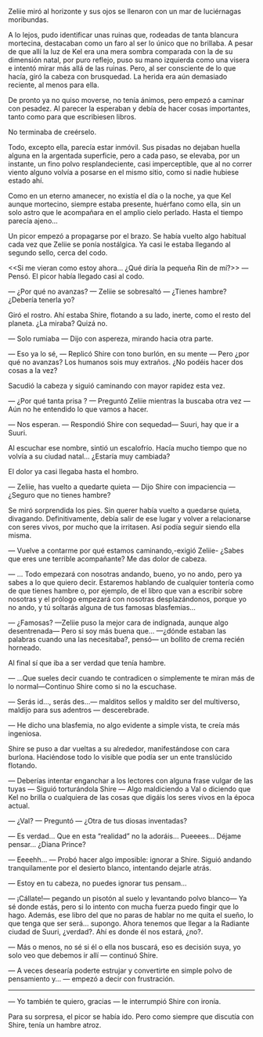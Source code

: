 Zeliie miró al horizonte y sus ojos se llenaron con un mar de luciérnagas moribundas.

A lo lejos, pudo identificar unas ruinas que, rodeadas de tanta blancura mortecina, destacaban como un faro al ser lo único que no brillaba. A pesar de que allí la luz de Kel era una mera sombra comparada con la de su dimensión natal, por puro reflejo, puso su mano izquierda como una visera e intentó mirar más allá de las ruinas. Pero, al ser consciente de lo que hacía, giró la cabeza con brusquedad. La herida era aún demasiado reciente, al menos para ella.

De pronto ya no quiso moverse, no tenía ánimos, pero empezó a caminar con pesadez. Al parecer la esperaban y debía de hacer cosas importantes, tanto como para que escribiesen libros.

No terminaba de creérselo.

Todo, excepto ella, parecía estar inmóvil. Sus pisadas no dejaban huella alguna en la argentada superficie, pero a cada paso, se elevaba, por un instante, un fino polvo resplandeciente, casi imperceptible, que al no correr viento alguno volvía a posarse en el mismo sitio, como si nadie hubiese estado ahí.

Como en un eterno amanecer, no existía el día o la noche, ya que Kel aunque mortecino, siempre estaba presente, huérfano como ella, sin un solo astro que le acompañara en el amplio cielo perlado. Hasta el tiempo parecía ajeno…

Un picor empezó a propagarse por el brazo. Se había vuelto algo habitual cada vez que Zeliie se ponía nostálgica. Ya casi le estaba llegando al segundo sello, cerca del codo.

<<Si me vieran como estoy ahora… ¿Qué diría la pequeña Rin de mí?>> — Pensó. El picor había llegado casi al codo.

— ¿Por qué no avanzas? — Zeliie se sobresaltó — ¿Tienes hambre? ¿Debería tenerla yo?

Giró el rostro. Ahí estaba Shire, flotando a su lado, inerte, como el resto del planeta. ¿La miraba? Quizá no.

— Solo rumiaba — Dijo con aspereza, mirando hacia otra parte.

— Eso ya lo sé, — Replicó Shire con tono burlón, en su mente — Pero ¿por qué no avanzas? Los humanos sois muy extraños. ¿No podéis hacer dos cosas a la vez?

Sacudió la cabeza y siguió caminando con mayor rapidez esta vez.

— ¿Por qué tanta prisa ? — Preguntó Zeliie mientras la buscaba otra vez  — Aún no he entendido lo que vamos a hacer.

— Nos esperan. — Respondió Shire con sequedad— Suuri, hay que ir a Suuri.

Al escuchar ese nombre, sintió un escalofrío. Hacía mucho tiempo que no volvía a su ciudad natal… ¿Estaría muy cambiada?

El dolor ya casi llegaba hasta el hombro.

— Zeliie, has vuelto a quedarte quieta — Dijo Shire con impaciencia — ¿Seguro que no tienes hambre?

Se miró sorprendida los pies. Sin querer había vuelto a quedarse quieta, divagando. Definitivamente, debía salir de ese lugar y volver a relacionarse con seres vivos, por mucho que la irritasen. Así podía seguir siendo ella misma.

— Vuelve a contarme por qué estamos caminando,-exigió Zeliie- ¿Sabes que eres une terrible acompañante? Me das dolor de cabeza.

— ... Todo empezará con nosotras andando, bueno, yo no ando, pero ya sabes a lo que quiero decir. Estaremos hablando de cualquier tontería como de que tienes hambre o, por ejemplo, de el libro que van a escribir sobre nosotras y el prólogo empezará con nosotras desplazándonos, porque yo no ando, y tú soltarás alguna de tus famosas blasfemias…

— ¿Famosas? —Zeliie puso la mejor cara de indignada, aunque algo desentrenada— Pero si soy más buena que… —¿dónde estaban las palabras cuando una las necesitaba?, pensó— un bollito de crema recién horneado.

Al final sí que iba a ser verdad que tenía hambre.

— …Que sueles decir cuando te contradicen o simplemente te miran más de lo normal—Continuo Shire como si no la escuchase.

— Serás id…, serás des...— malditos sellos y maldito ser del multiverso, maldijo para sus adentros — descerebrade.

— He dicho una blasfemia, no algo evidente a simple vista, te creía más ingeniosa.

Shire se puso a dar vueltas a su alrededor, manifestándose con cara burlona. Haciéndose todo lo visible que podía ser un ente translúcido flotando.

— Deberías intentar enganchar a los lectores con alguna frase vulgar de las tuyas — Siguió torturándola Shire — Algo maldiciendo a Val o diciendo que Kel no brilla o cualquiera de las cosas que digáis los seres vivos en la época actual.

— ¿Val? — Preguntó — ¿Otra de tus diosas inventadas?

— Es verdad… Que en esta “realidad” no la adoráis… Pueeees… Déjame pensar… ¿Diana Prince?

— Eeeehh… — Probó hacer algo imposible: ignorar a Shire. Siguió andando tranquilamente por el desierto blanco, intentando dejarle atrás.

— Estoy en tu cabeza, no puedes ignorar tus pensam…

— ¡Cállate!— pegando un pisotón al suelo y levantando polvo blanco— Ya sé donde estás, pero si lo intento con mucha fuerza puedo fingir que lo hago. Además, ese libro del que no paras de hablar no me quita el sueño, lo que tenga que ser será... supongo. Ahora tenemos que llegar a la Radiante ciudad de Suuri, ¿verdad?. Ahí es donde él nos estará, ¿no?.

— Más o menos, no sé si él o ella nos buscará, eso es decisión suya, yo solo veo que debemos ir allí — continuó Shire.

— A veces desearía poderte estrujar y convertirte en simple polvo de pensamiento y… — empezó a decir con frustración.

---

— Yo también te quiero, gracias — le interrumpió Shire con ironía.

Para su sorpresa, el picor se había ido. Pero como siempre que discutía con Shire, tenía un hambre atroz.